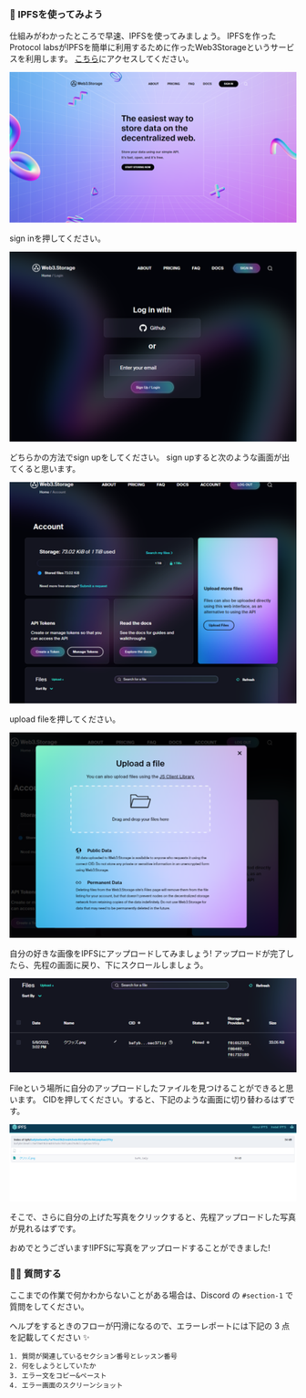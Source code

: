 ### 🦄 IPFSを使ってみよう

仕組みがわかったところで早速、IPFSを使ってみましょう。
IPFSを作ったProtocol labsがIPFSを簡単に利用するために作ったWeb3Storageというサービスを利用します。
[こちら](https://web3.storage/)にアクセスしてください。

![](/public/images/103-ETH-NFT-Maker/section2/2-2-1.png)

sign inを押してください。

![](/public/images/103-ETH-NFT-Maker/section2/2-2-2.png)

どちらかの方法でsign upをしてください。
sign upすると次のような画面が出てくると思います。

![](/public/images/103-ETH-NFT-Maker/section2/2-2-3.png)

upload fileを押してください。

![](/public/images/103-ETH-NFT-Maker/section2/2-2-4.png)

自分の好きな画像をIPFSにアップロードしてみましょう!
アップロードが完了したら、先程の画面に戻り、下にスクロールしましょう。

![](/public/images/103-ETH-NFT-Maker/section2/2-2-5.png)

Fileという場所に自分のアップロードしたファイルを見つけることができると思います。
CIDを押してください。すると、下記のような画面に切り替わるはずです。

![](/public/images/103-ETH-NFT-Maker/section2/2-2-6.png)

そこで、さらに自分の上げた写真をクリックすると、先程アップロードした写真が見れるはずです。

おめでとうございます!IPFSに写真をアップロードすることができました!


### 🙋‍♂️ 質問する

ここまでの作業で何かわからないことがある場合は、Discord の `#section-1` で質問をしてください。

ヘルプをするときのフローが円滑になるので、エラーレポートには下記の 3 点を記載してください ✨

```
1. 質問が関連しているセクション番号とレッスン番号
2. 何をしようとしていたか
3. エラー文をコピー&ペースト
4. エラー画面のスクリーンショット
```
